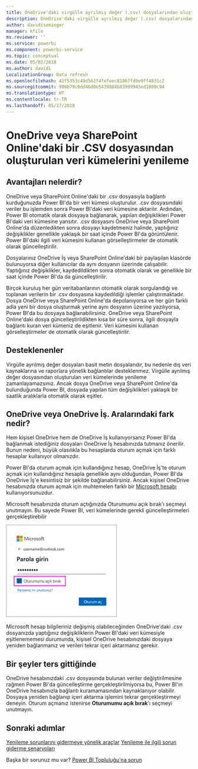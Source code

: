 ```yaml
---
title: OneDrive'daki virgülle ayrılmış değer (.csv) dosyalarından oluşturulan veri kümelerini yenileme
description: OneDrive'daki virgülle ayrılmış değer (.csv) dosyalarından oluşturulan veri kümelerini yenileme
author: davidiseminger
manager: kfile
ms.reviewer: ''
ms.service: powerbi
ms.component: powerbi-service
ms.topic: conceptual
ms.date: 05/02/2018
ms.author: davidi
LocalizationGroup: Data refresh
ms.openlocfilehash: 42f5353c49d562f4fefeec81867fd9e9ff4831c2
ms.sourcegitcommit: 998b79c0dd46d0e5439888b83999945ed1809c94
ms.translationtype: HT
ms.contentlocale: tr-TR
ms.lasthandoff: 05/17/2018
---
```

# <a name="refresh-a-dataset-created-from-a-csv-file-on-onedrive-or-sharepoint-online"></a>OneDrive veya SharePoint Online'daki bir .CSV dosyasından oluşturulan veri kümelerini yenileme
## <a name="what-are-the-advantages"></a>Avantajları nelerdir?
OneDrive veya SharePoint Online'daki bir .csv dosyasıyla bağlantı kurduğunuzda Power BI'da bir veri kümesi oluşturulur. .csv dosyasındaki veriler bu işlemden sonra Power BI'daki veri kümesine aktarılır. Ardından, Power BI otomatik olarak dosyaya bağlanarak, yapılan değişiklikleri Power BI'daki veri kümesine yansıtır. .csv dosyasını OneDrive veya SharePoint Online'da düzenledikten sonra dosyayı kaydetmeniz halinde, yaptığınız değişiklikler genellikle yaklaşık bir saat içinde Power BI'da görüntülenir. Power BI'daki ilgili veri kümesini kullanan görselleştirmeler de otomatik olarak güncelleştirilir.

Dosyalarınız OneDrive İş veya SharePoint Online'daki bir paylaşılan klasörde bulunuyorsa diğer kullanıcılar da aynı dosyanın üzerinde çalışabilir. Yaptığınız değişiklikler, kaydedildikten sonra otomatik olarak ve genellikle bir saat içinde Power BI'da da güncelleştirilir.

Birçok kuruluş her gün veritabanlarının otomatik olarak sorgulandığı ve toplanan verilerin bir .csv dosyasına kaydedildiği işlemler çalıştırmaktadır. Dosya OneDrive veya SharePoint Online'da depolanıyorsa ve her gün farklı adla yeni bir dosya oluşturmak yerine aynı dosyanın üzerine yazılıyorsa, Power BI'da bu dosyaya bağlanabilirsiniz. OneDrive veya SharePoint Online'daki dosya güncelleştirildikten kısa bir süre sonra, ilgili dosyayla bağlantı kuran veri kümeniz de eşitlenir. Veri kümesini kullanan görselleştirmeler de otomatik olarak güncelleştirilir.

## <a name="whats-supported"></a>Desteklenenler
Virgülle ayrılmış değer dosyaları basit metin dosyalarıdır, bu nedenle dış veri kaynaklarına ve raporlara yönelik bağlantılar desteklenmez. Virgülle ayrılmış değer dosyasından oluşturulan veri kümelerinde yenileme zamanlayamazsınız. Ancak dosya OneDrive veya SharePoint Online'da bulunduğunda Power BI, dosyada yapılan tüm değişiklikleri yaklaşık bir saatlik aralıklarla otomatik olarak eşitler.

## <a name="onedrive-or-onedrive-for-business-whats-the-difference"></a>OneDrive veya OneDrive İş. Aralarındaki fark nedir?
Hem kişisel OneDrive hem de OneDrive İş kullanıyorsanız Power BI'da bağlanmak istediğiniz dosyaları OneDrive İş hesabınızda tutmanız önerilir. Bunun nedeni, büyük olasılıkla bu hesaplarda oturum açmak için farklı hesaplar kullanıyor olmanızdır.

Power BI'da oturum açmak için kullandığınız hesap, OneDrive İş'te oturum açmak için kullandığınız hesapla genellikle aynı olduğundan, Power BI'da OneDrive İş'e kesintisiz bir şekilde bağlanabilirsiniz. Ancak kişisel OneDrive hesabınızda oturum açmak için muhtemelen farklı bir [Microsoft hesabı](http://www.microsoft.com/account/default.aspx) kullanıyorsunuzdur.

Microsoft hesabınızda oturum açtığınızda Oturumumu açık bırak'ı seçmeyi unutmayın. Bu sayede Power BI, veri kümelerinde gerekli güncelleştirmeleri gerçekleştirebilir

![](media/refresh-csv-file-onedrive/refresh_signin_keepmesignedin.png)

Microsoft hesap bilgileriniz değişmiş olabileceğinden OneDrive'daki .csv dosyanızda yaptığınız değişikliklerin Power BI'daki veri kümesiyle eşitlenememesi durumunda, kişisel OneDrive hesabınızdaki dosyaya yeniden bağlanmanız ve verileri tekrar içeri aktarmanız gerekir.

## <a name="when-things-go-wrong"></a>Bir şeyler ters gittiğinde
OneDrive hesabınızdaki .csv dosyasında bulunan veriler değiştirilmesine rağmen Power BI'da güncelleştirme gerçekleştirilmiyorsa bu, Power BI'ın OneDrive hesabınızla bağlantı kuramamasından kaynaklanıyor olabilir. Dosyaya yeniden bağlanıp içeri aktarma işlemini tekrar gerçekleştirmeyi deneyin. Oturum açmanız istenirse **Oturumumu açık bırak**'ı seçmeyi unutmayın.

## <a name="next-steps"></a>Sonraki adımlar
[Yenileme sorunlarını gidermeye yönelik araçlar](service-gateway-onprem-tshoot.md)
[Yenileme ile ilgili sorun giderme senaryoları](refresh-troubleshooting-refresh-scenarios.md)

Başka bir sorunuz mu var? [Power BI Topluluğu'na sorun](https://community.powerbi.com/)

